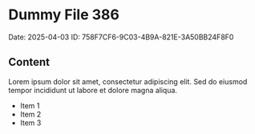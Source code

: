 # Dummy File 386

Date: 2025-04-03
ID: 758F7CF6-9C03-4B9A-821E-3A50BB24F8F0

## Content

Lorem ipsum dolor sit amet, consectetur adipiscing elit.
Sed do eiusmod tempor incididunt ut labore et dolore magna aliqua.

* Item 1
* Item 2
* Item 3

